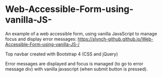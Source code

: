# Web-Accessible-Form-using-vanilla-JS-
An example of a web accessible form, using vanilla JavaScript to manage focus and display error messages:
https://slynch-github.github.io/Web-Accessible-Form-using-vanilla-JS-/

Top navbar created with Bootstrap 4 (CSS and jQuery)

Error messages are displayed and focus is managed (to go to error message div) with vanilla javascript (when submit button is pressed).  
